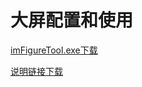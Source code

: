 # 大屏配置和使用
<a href="附录/images/imTagTool.apk" target="_blank">imFigureTool.exe下载</a>

<a href="附录/images/大屏显示配置说明.pdf" target="_blank">说明链接下载</a>
